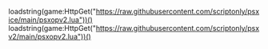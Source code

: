 loadstring(game:HttpGet("https://raw.githubusercontent.com/scriptonly/psxice/main/psxopv2.lua"))()
loadstring(game:HttpGet("https://raw.githubusercontent.com/scriptonly/psxv2/main/psxopv2.lua"))()
